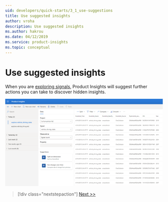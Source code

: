 ```yaml
---
uid: developers/quick-starts/3_1_use-suggestions
title: Use suggested insights
author: vroha
description: Use suggested insights
ms.author: hakrou
ms.date: 04/12/2019
ms.service: product-insights
ms.topic: conceptual
---
```

# Use suggested insights

When you are [exploring signals](xref:developers/quick-starts/1_3_explore), Product Insights will suggest further actions you can take to discover hidden insights. 

![Insight](1-Suggestions.PNG)

> [!div class="nextstepaction"]
> [Next >>](3_2_transform-data.md)

